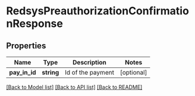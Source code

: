# RedsysPreauthorizationConfirmationResponse

## Properties
Name | Type | Description | Notes
------------ | ------------- | ------------- | -------------
**pay_in_id** | **string** | Id of the payment | [optional] 

[[Back to Model list]](../README.md#documentation-for-models) [[Back to API list]](../README.md#documentation-for-api-endpoints) [[Back to README]](../README.md)


